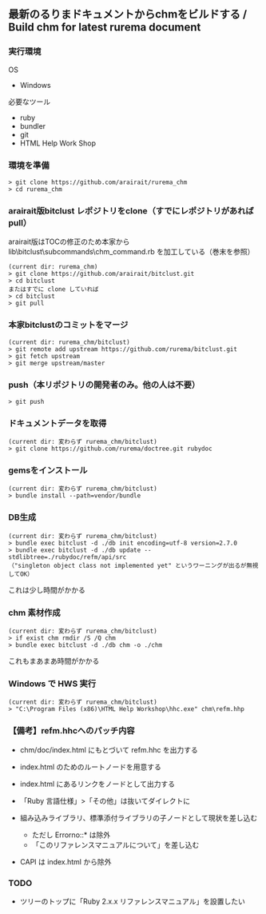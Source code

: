 ## 最新のるりまドキュメントからchmをビルドする / Build chm for latest rurema document

### 実行環境
OS
- Windows

必要なツール
- ruby
- bundler
- git
- HTML Help Work Shop

### 環境を準備
```
> git clone https://github.com/arairait/rurema_chm
> cd rurema_chm
```

### arairait版bitclust レポジトリをclone（すでにレポジトリがあればpull）

arairait版はTOCの修正のため本家から lib\bitclust\subcommands\chm_command.rb を加工している（巻末を参照）

```
(current dir: rurema_chm)
> git clone https://github.com/arairait/bitclust.git
> cd bitclust
またはすでに clone していれば
> cd bitclust
> git pull
```

### 本家bitclustのコミットをマージ
```
(current dir: rurema_chm/bitclust)
> git remote add upstream https://github.com/rurema/bitclust.git
> git fetch upstream
> git merge upstream/master
```

### push（本リポジトリの開発者のみ。他の人は不要）
```
> git push
```

### ドキュメントデータを取得
```
(current dir: 変わらず rurema_chm/bitclust)
> git clone https://github.com/rurema/doctree.git rubydoc
```

### gemsをインストール
```
(current dir: 変わらず rurema_chm/bitclust)
> bundle install --path=vendor/bundle
```

### DB生成
```
(current dir: 変わらず rurema_chm/bitclust)
> bundle exec bitclust -d ./db init encoding=utf-8 version=2.7.0
> bundle exec bitclust -d ./db update --stdlibtree=./rubydoc/refm/api/src
（"singleton object class not implemented yet" というワーニングが出るが無視してOK）
```
これは少し時間がかかる

### chm 素材作成
```
(current dir: 変わらず rurema_chm/bitclust)
> if exist chm rmdir /S /Q chm
> bundle exec bitclust -d ./db chm -o ./chm
```
これもまあまあ時間がかかる

### Windows で HWS 実行
```
(current dir: 変わらず rurema_chm/bitclust)
> "C:\Program Files (x86)\HTML Help Workshop\hhc.exe" chm\refm.hhp
```

### 【備考】refm.hhcへのパッチ内容
- chm/doc/index.html にもとづいて refm.hhc を出力する

- index.html のためのルートノードを用意する
- index.html にあるリンクをノードとして出力する
- 「Ruby 言語仕様」>「その他」は抜いてダイレクトに
- 組み込みライブラリ、標準添付ライブラリの子ノードとして現状を差し込む
  - ただし Errorno::* は除外
  - 「このリファレンスマニュアルについて」を差し込む
- CAPI は index.html から除外

### TODO
- ツリーのトップに「Ruby 2.x.x リファレンスマニュアル」を設置したい
